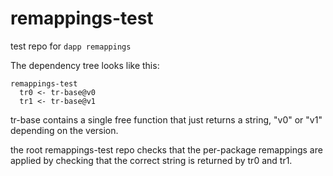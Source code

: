 # remappings-test

test repo for `dapp remappings`

The dependency tree looks like this:

```
remappings-test
  tr0 <- tr-base@v0
  tr1 <- tr-base@v1
```

tr-base contains a single free function that just returns a string, "v0" or "v1" depending on the version.

the root remappings-test repo checks that the per-package remappings are applied by checking that
the correct string is returned by tr0 and tr1.


